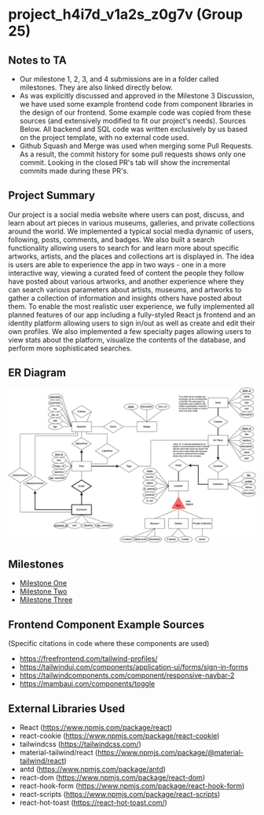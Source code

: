 # project_h4i7d_v1a2s_z0g7v (Group 25)

## Notes to TA

* Our milestone 1, 2, 3, and 4 submissions are in a folder called milestones. They are also linked directly below.
* As was explicitly discussed and approved in the Milestone 3 Discussion, we have used some example frontend code from component libraries in the design of our frontend. Some example code was copied from these sources (and extensively modified to fit our project's needs). Sources Below. All backend and SQL code was written exclusively by us based on the project template, with no external code used.
* Github Squash and Merge was used when merging some Pull Requests. As a result, the commit history for some pull requests shows only one commit. Looking in the closed PR's tab will show the incremental commits made during these PR's.

## Project Summary

Our project is a social media website where users can post, discuss, and learn about art pieces in various museums, galleries, and private collections around the world. We implemented a typical social media dynamic of users, following, posts, comments, and badges. We also built a search functionality allowing users to search for and learn more about specific artworks, artists, and the places and collections art is displayed in. The idea is users are able to experience the app in two ways - one in a more interactive way, viewing a curated feed of content the people they follow have posted about various artworks, and another experience where they can search various parameters about artists, museums, and artworks to gather a collection of information and insights others have posted about them. To enable the most realistic user experience, we fully implemented all planned features of our app including a fully-styled React js frontend and an identity platform allowing users to sign in/out as well as create and edit their own profiles. We also implemented a few specialty pages allowing users to view stats about the platform, visualize the contents of the database, and perform more sophisticated searches.

## ER Diagram
![group_project](milestones/group_project.png)

## Milestones
* [Milestone One](./milestones/CPSC%20304%20Project%20-%20Milestone%20One.pdf)
* [Milestone Two](./milestones/CPSC%20304%20Project%20-%20Milestone%20Two.pdf)
* [Milestone Three](./milestones/CPSC%20304%20Project%20-%20Milestone%20Three.pdf)

## Frontend Component Example Sources
(Specific citations in code where these components are used)
* https://freefrontend.com/tailwind-profiles/
* https://tailwindui.com/components/application-ui/forms/sign-in-forms
* https://tailwindcomponents.com/component/responsive-navbar-2
* https://mambaui.com/components/toggle

## External Libraries Used
* React (https://www.npmjs.com/package/react)
* react-cookie (https://www.npmjs.com/package/react-cookie)
* tailwindcss (https://tailwindcss.com/)
* material-tailwind/react (https://www.npmjs.com/package/@material-tailwind/react)
* antd (https://www.npmjs.com/package/antd)
* react-dom (https://www.npmjs.com/package/react-dom)
* react-hook-form (https://www.npmjs.com/package/react-hook-form)
* react-scripts (https://www.npmjs.com/package/react-scripts)
* react-hot-toast (https://react-hot-toast.com/)